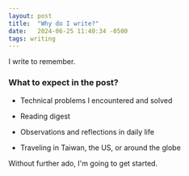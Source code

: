 ```yaml
---
layout: post
title:  "Why do I write?"
date:   2024-06-25 11:40:34 -0500
tags: writing
---
```


I write to remember.
### What to expect in the post?
- Technical problems I encountered and solved

- Reading digest

- Observations and reflections in daily life

- Traveling in Taiwan, the US, or around the globe

Without further ado, I'm going to get started.
